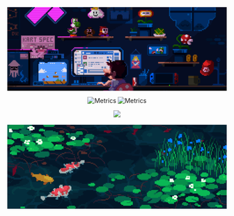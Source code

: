 <div align="center">
   <img align="center" src="Assets/top_banner.gif" width="800">
<p align="center">
 <!-- <img align="center" width="550" src="https://metrics.lecoq.io/AdamJeddy?template=classic&isocalendar=1&languages=1&stars=1&activity=1&achievements=1&isocalendar.duration=half-year&languages.limit=8&languages.threshold=0%25&languages.colors=github&languages.sections=most-used&languages.indepth=false&languages.analysis.timeout=15&languages.categories=markup%2C%20programming&languages.recent.categories=markup%2C%20programming&languages.recent.load=300&languages.recent.days=14&stars.limit=4&activity.limit=5&activity.load=300&activity.days=14&activity.visibility=all&activity.timestamps=false&activity.filter=all&achievements.threshold=C&achievements.secrets=true&achievements.display=detailed&achievements.limit=0&config.timezone=Asia%2FDubai">
--> 
   <img src="https://metrics.lecoq.io/AdamJeddy" alt="Metrics" width="50%">
   <img src="https://metrics.lecoq.io/AdamJeddy?template=classic&base.header=0&base.activity=0&base.community=0&base.repositories=0&base.metadata=0&languages=1&achievements=1&base=header%2C%20activity%2C%20community%2C%20repositories%2C%20metadata&base.indepth=false&base.hireable=false&base.skip=false&languages=false&languages.ignored=Jupyter%20Notebook&languages.limit=10&languages.threshold=0%25&languages.other=true&languages.colors=rainbow&languages.sections=most-used&languages.details=lines%2C%20bytes-size%2C%20percentage&languages.indepth=false&languages.analysis.timeout=15&languages.analysis.timeout.repositories=8&languages.categories=programming&languages.recent.categories=programming&languages.recent.load=300&languages.recent.days=14&achievements=false&achievements.threshold=C&achievements.secrets=true&achievements.display=compact&achievements.limit=0&achievements.ignored=Explorer%2C%20Infographile%2C%20Chatter%2C%20Worker%2C%20Gister%2C%20Maintainer%2C%20Inspirer%20&config.timezone=Asia%2FDubai" alt="Metrics" width="49%">
   <!-- <img src="/github-metrics.svg" alt="Metrics" width="49%"> -->
</p>

  ![](https://komarev.com/ghpvc/?username=AdamJeddy&color=grey&style=for-the-badge)
  
  <img align="center" src="Assets/bottom_banner.gif" width="800">
</div>
